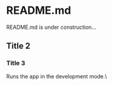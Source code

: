 # README.md

README.md is under construction...

## Title 2

### Title 3

Runs the app in the development mode.\
